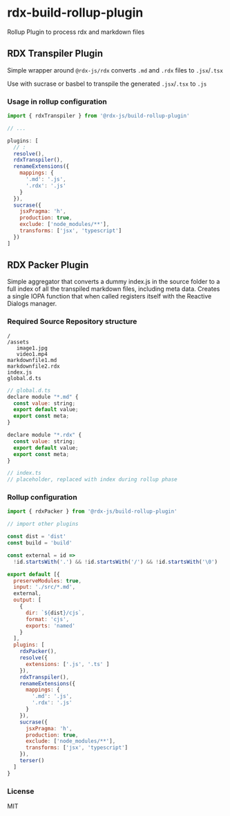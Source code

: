 # rdx-build-rollup-plugin

Rollup Plugin to process rdx and markdown files

## RDX Transpiler Plugin

Simple wrapper around `@rdx-js/rdx` converts `.md` and `.rdx` files to `.jsx`/`.tsx`

Use with sucrase or basbel to transpile the generated `.jsx`/`.tsx` to `.js`

### Usage in rollup configuration

```js
import { rdxTranspiler } from '@rdx-js/build-rollup-plugin'

// ...

plugins: [
  // :
  resolve(),
  rdxTranspiler(),
  renameExtensions({
    mappings: {
      '.md': '.js',
      '.rdx': '.js'
    }
  }),
  sucrase({
    jsxPragma: 'h',
    production: true,
    exclude: ['node_modules/**'],
    transforms: ['jsx', 'typescript']
  })
]
```

## RDX Packer Plugin

Simple aggregator that converts a dummy index.js in the source folder to a full index of all the transpiled markdown files, including meta data. Creates a single IOPA function that when called registers itself with the Reactive Dialogs manager.

### Required Source Repository structure

```
/
/assets
   image1.jpg
   video1.mp4
markdownfile1.md
markdownfile2.rdx
index.js
global.d.ts
```

```js
// global.d.ts
declare module "*.md" {
  const value: string;
  export default value;
  export const meta;
}

declare module "*.rdx" {
  const value: string;
  export default value;
  export const meta;
}
```

```js
// index.ts
// placeholder, replaced with index during rollup phase
```

### Rollup configuration

```js
import { rdxPacker } from '@rdx-js/build-rollup-plugin'

// import other plugins

const dist = 'dist'
const build = 'build'

const external = id =>
  !id.startsWith('.') && !id.startsWith('/') && !id.startsWith('\0')

export default [{
  preserveModules: true,
  input: './src/*.md',
  external,
  output: [
    {
      dir: `${dist}/cjs`,
      format: 'cjs',
      exports: 'named'
    }
  ],
  plugins: [
    rdxPacker(),
    resolve({
      extensions: ['.js', '.ts' ]
    }),
    rdxTranspiler(),
    renameExtensions({
      mappings: {
        '.md': '.js',
        '.rdx': '.js'
      }
    }),
    sucrase({
      jsxPragma: 'h',
      production: true,
      exclude: ['node_modules/**'],
      transforms: ['jsx', 'typescript']
    }),
    terser()
  ]
}

```

### License

MIT
